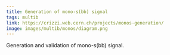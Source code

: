```yaml
---
title: Generation of mono-s(bb) signal
tags: multib
link: https://crizzi.web.cern.ch/projects/monos-generation/
image: images/multib/monos/diagram.png
---
```


Generation and validation of mono-s(bb) signal. 